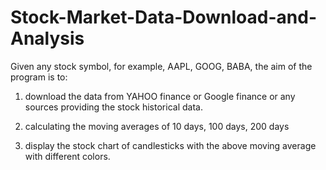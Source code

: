 # Stock-Market-Data-Download-and-Analysis

Given any stock symbol, for example, AAPL, GOOG, BABA, the aim of the program is to: 

1. download the data from YAHOO finance or Google finance or any sources providing the stock historical data.

2. calculating the moving averages of 10 days, 100 days, 200 days

3. display the stock chart of candlesticks with the above moving average with different colors.
